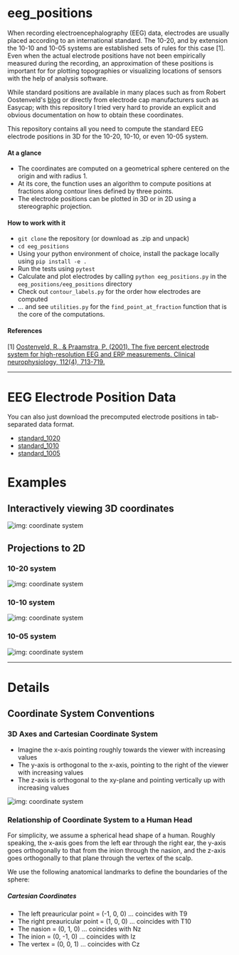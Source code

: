 # eeg_positions

When recording electroencephalography (EEG) data, electrodes are usually placed
according to an international standard. The 10-20, and by extension the 10-10
and 10-05 systems are established sets of rules for this case [1]. Even when
the actual electrode positions have not been empirically measured during the
recording, an approximation  of these positions is important for for plotting
topographies or visualizing locations of sensors with the help of analysis
software.

While standard positions are available in many places such as from Robert
Oostenveld's [blog](http://robertoostenveld.nl/electrode/) or directly from
electrode cap manufacturers such as Easycap; with this repository I tried very
hard to provide an explicit and obvious documentation on how to obtain these
coordinates.

This repository contains all you need to compute the standard EEG electrode
positions in 3D for the 10-20, 10-10, or even 10-05 system.

#### At a glance

- The coordinates are computed on a geometrical sphere centered on the origin and
  with radius 1.
- At its core, the function uses an algorithm to compute positions at fractions
  along contour lines defined by three points.
- The electrode positions can be plotted in 3D or in 2D using a stereographic
  projection.

#### How to work with it

- `git clone` the repository (or download as .zip and unpack)
- `cd eeg_positions`
- Using your python environment of choice, install the package locally using
  `pip install -e .`
- Run the tests using `pytest`
- Calculate and plot electrodes by calling `python eeg_positions.py` in the
  `eeg_positions/eeg_positions` directory
- Check out `contour_labels.py` for the order how electrodes are computed
- ... and see `utilities.py` for the `find_point_at_fraction` function that is
  the core of the computations.

#### References
[1] [Oostenveld, R., & Praamstra, P. (2001). The five percent electrode system for high-resolution EEG and ERP measurements. Clinical neurophysiology, 112(4), 713-719.](https://www.biosemi.com/publications/pdf/Oostenveld2001b.pdf)

-------------------------------------------------------------------------------
# EEG Electrode Position Data

You can also just download the precomputed electrode positions in tab-separated
data format.

 - [standard_1020](eeg_positions/data/standard_1020.tsv)
 - [standard_1010](eeg_positions/data/standard_1010.tsv)
 - [standard_1005](eeg_positions/data/standard_1005.tsv)

# Examples

## Interactively viewing 3D coordinates
![img: coordinate system](./images/3d_view.png)

## Projections to 2D
### 10-20 system
![img: coordinate system](./images/1020.png)

### 10-10 system
![img: coordinate system](./images/1010.png)

### 10-05 system
![img: coordinate system](./images/1005.png)

-------------------------------------------------------------------------------
# Details

## Coordinate System Conventions

### 3D Axes and Cartesian Coordinate System
- Imagine the x-axis pointing roughly towards the viewer with increasing values
- The y-axis is orthogonal to the x-axis, pointing to the right of the viewer with increasing values
- The z-axis is orthogonal to the xy-plane and pointing vertically up with increasing values

![img: coordinate system](./images/coords_cartesian.png)

### Relationship of Coordinate System to a Human Head

For simplicity, we assume a spherical head shape of a human. Roughly speaking, the x-axis goes from the left ear through the right ear, the y-axis goes orthogonally to that from the inion through the nasion, and the z-axis goes orthogonally to that plane through the vertex of the scalp.

We use the following anatomical landmarks to define the boundaries of the sphere:

##### Cartesian Coordinates
- The left preauricular point = (-1, 0, 0) ... coincides with T9
- The right preauricular point = (1, 0, 0) ... coincides with T10
- The nasion = (0, 1, 0) ... coincides with Nz
- The inion = (0, -1, 0) ... coincides with Iz
- The vertex = (0, 0, 1) ... coincides with Cz
